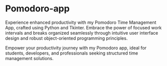 # Pomodoro-app
Experience enhanced productivity with my Pomodoro Time Management App, crafted using Python and Tkinter. Embrace the power of focused work intervals and breaks organized seamlessly through intuitive user interface design and robust object-oriented programming principles.

Empower your productivity journey with my Pomodoro app, ideal for students, developers, and professionals seeking structured time management solutions.
